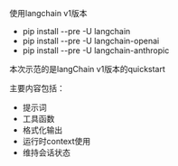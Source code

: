 使用langchain v1版本
* pip install --pre -U langchain
* pip install --pre -U langchain-openai 
* pip install --pre -U langchain-anthropic

本次示范的是langChain v1版本的quickstart

主要内容包括：
- 提示词
- 工具函数
- 格式化输出
- 运行时context使用
- 维持会话状态